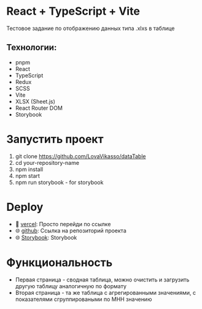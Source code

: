 # React + TypeScript + Vite

Тестовое задание по отображению данных типа .xlxs в таблице

## Технологии:
 - pnpm
 - React
 - TypeScript
 - Redux
 - SCSS
 - Vite
 - XLSX (Sheet.js)
 - React Router DOM
 - Storybook

# Запустить проект 
1. git clone https://github.com/LovaVikasso/dataTable
2. cd your-repository-name
3. npm install
4. npm start
5. npm run storybook - for storybook

# Deploy
- 🚀 [vercel](https://data-table-test.vercel.app/): Просто перейди по ссылке
- 🌐 [github](https://github.com/LovaVikasso/dataTable): Ссылка на репозиторий проекта
- 🌐 [Storybook](https://storybook-data-table-test.vercel.app/): Storybook

# Функциональность
- Первая страница - сводная таблица, можно очистить и загрузить другую таблицу аналогичную по формату 
- Вторая страница - та же таблица с агрегированными значениями, с показателями сгруппироваными по МНН значению
